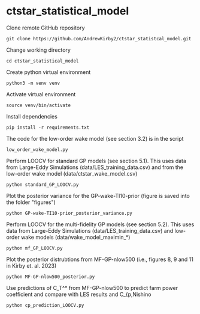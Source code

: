 # ctstar_statistical_model
Clone remote GitHub repository
```
git clone https://github.com/AndrewKirby2/ctstar_statistcal_model.git
```
Change working directory
```
cd ctstar_statistical_model
```
Create python virtual environment
```
python3 -m venv venv
```
Activate virtual environment
```
source venv/bin/activate
```
Install dependencies
```
pip install -r requirements.txt
```
The code for the low-order wake model (see section 3.2) is in the script
```
low_order_wake_model.py
```
Perform LOOCV for standard GP models (see section 5.1). This uses data from Large-Eddy Simulations (data/LES_training_data.csv) and from the low-order wake model (data/ctstar_wake_model.csv)
```
python standard_GP_LOOCV.py
```
Plot the posterior variance for the GP-wake-TI10-prior (figure is saved into the folder "figures")
```
python GP-wake-TI10-prior_posterior_variance.py
```
Perform LOOCV for the multi-fidelity GP models (see section 5.2). This uses data from Large-Eddy Simulations (data/LES_training_data.csv) and low-order wake models (data/wake_model_maximin_*)
```
python mf_GP_LOOCV.py
```
Plot the posterior distrubtions from MF-GP-nlow500 (i.e., figures 8, 9 and 11 in Kirby et. al. 2023)
```
python MF-GP-nlow500_posterior.py
```
Use predictions of C_T^* from MF-GP-nlow500 to predict farm power coefficient and compare with LES results and C_{p,Nishino
```
python cp_prediction_LOOCV.py
```
